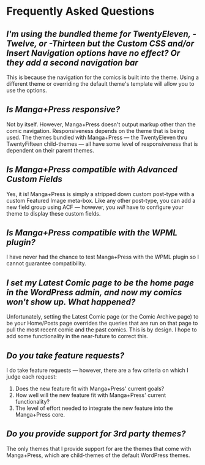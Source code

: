 ---
---
# Frequently Asked Questions

## _I'm using the bundled theme for TwentyEleven, -Twelve, or -Thirteen but the Custom CSS and/or Insert Navigation options have no effect? Or they add a second navigation bar_

This is because the navigation for the comics is built into the theme. Using a different theme or overriding the default theme's template will allow you to use the options.

## _Is Manga+Press responsive?_

Not by itself. However, Manga+Press doesn't output markup other than the comic navigation. Responsiveness depends on the theme that is being used. The themes bundled with Manga+Press — the TwentyEleven thru TwentyFifteen child-themes — all have some level of responsiveness that is dependent on their parent themes.

## _Is Manga+Press compatible with Advanced Custom Fields_

Yes, it is! Manga+Press is simply a stripped down custom post-type with a custom Featured Image meta-box. Like any other post-type, you can add a new field group using ACF — however, you _will_ have to configure your theme to display these custom fields.

## _Is Manga+Press compatible with the WPML plugin?_

I have never had the chance to test Manga+Press with the WPML plugin so I cannot guarantee compatibility.

## _I set my Latest Comic page to be the home page in the WordPress admin, and now my comics won't show up. What happened?_

Unfortunately, setting the Latest Comic page (or the Comic Archive page) to be your Home/Posts page overrides the queries that are
run on that page to pull the most recent comic and the past comics. This is by design. I hope to add some functionality in the near-future to correct this.

## _Do you take feature requests?_

I do take feature requests — however, there are a few criteria on which I judge each request:

1. Does the new feature fit with Manga+Press' current goals?
2. How well will the new feature fit with Manga+Press' current functionality?
3. The level of effort needed to integrate the new feature into the Manga+Press core.

## _Do you provide support for 3rd party themes?_

The only themes that I provide support for are the themes that come with Manga+Press, which are child-themes of the default WordPress themes.

